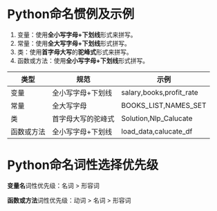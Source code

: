 # Python命名惯例及示例

1. 变量：使用**全小写字母+下划线**形式来拼写。
2. 常量：使用**全大写字母+下划线**形式拼写。
3. 类：使用**首字母大写**的**驼峰式**形式来拼写。
4. 函数或方法：使用**全小写字母+下划线**形式拼写。

类型|规范|示例
---|---|---
变量|全小写字母+下划线|salary,books,profit_rate
常量|全大写字母|BOOKS_LIST,NAMES_SET
类|首字母大写的驼峰式|Solution,Nlp_Calucate
函数或方法|全小写字母+下划线|load_data,calucate_df

# Python命名词性选择优先级

**变量名**词性优先级：名词 > 形容词

**函数或方法**词性优先级：动词 > 名词 > 形容词
